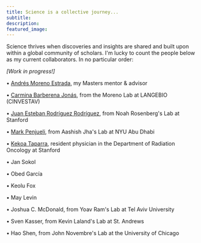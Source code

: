```yaml
---
title: Science is a collective journey...
subtitle: 
description:
featured_image:
---
```


Science thrives when discoveries and insights are shared and built upon within a global community of scholars. I'm lucky to count the people below as my current collaborators. In no particular order:

<i>[Work in progress!]</i>

<p><span>&#8226;</span> <a href="http://www.morenolab.org">Andrés Moreno Estrada</a>, my Masters mentor & advisor</p>
<p><span>&#8226;</span> <a href="https://scholar.google.com/citations?user=W39_jzcAAAAJ&hl=en">Carmina Barberena Jonás</a>, from the Moreno Lab at LANGEBIO (CINVESTAV)</p>
<p><span>&#8226;</span> <a href="https://twitter.com/kaboosari?lang=en">Juan Esteban Rodríguez Rodríguez</a>, from Noah Rosenberg's Lab at Stanford</p>
<p><span>&#8226;</span> <a href="https://twitter.com/markpenjueli?lang=en">Mark Penjueli</a>, from Aashish Jha's Lab at NYU Abu Dhabi</p>
<p><span>&#8226;</span> <a href="https://profiles.stanford.edu/ktaparra">Kekoa Taparra</a>, resident physician in the Department of Radiation Oncology at Stanford </p>
<p><span>&#8226;</span> Jan Sokol</p>
<p><span>&#8226;</span> Obed García</p>
<p><span>&#8226;</span> Keolu Fox</p>
<p><span>&#8226;</span> May Levin</p>
<p><span>&#8226;</span> Joshua C. McDonald, from Yoav Ram's Lab at Tel Aviv University</p>
<p><span>&#8226;</span> Sven Kasser, from Kevin Laland's Lab at St. Andrews</p>
<p><span>&#8226;</span> Hao Shen, from John Novembre's Lab at the University of Chicago</p>

